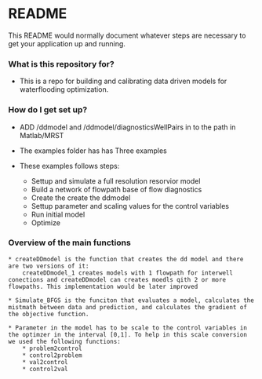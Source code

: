 # README #

This README would normally document whatever steps are necessary to get your application up and running.

### What is this repository for? ###

* This is a repo for building and calibrating data driven models for waterflooding optimization.


### How do I get set up? ###

* ADD /ddmodel and /ddmodel/diagnosticsWellPairs in to the path in Matlab/MRST

* The examples folder has has Three examples

* These examples follows steps:
    * Settup and simulate a full resolution resorvior model
    * Build a network of flowpath base of flow diagnostics
    * Create the create the ddmodel 
    * Settup parameter and scaling values for the control variables
    * Run initial model
    * Optimize

    
### Overview  of the main functions 
    * createDDmodel is the function that creates the dd model and there are two versions of it:
        createDDmodel_1 creates models with 1 flowpath for interwell conections and createDDmodel can creates moedls qith 2 or more flowpaths. This implementation would be later improved
        
    * Simulate_BFGS is the funciton that evaluates a model, calculates the mistmath between data and prediction, and calculates the gradient of the objective function.
    
    * Parameter in the model has to be scale to the control variables in the optimzer in the interval [0,1]. To help in this scale conversion we used the following functions:
        * problem2control
        * control2problem
        * val2control 
        * control2val 

